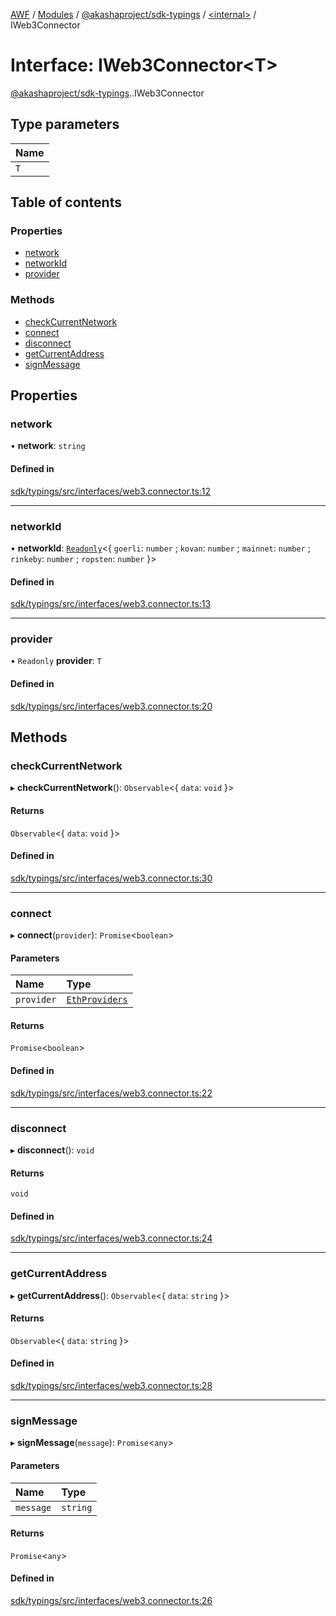 [AWF](../README.md) / [Modules](../modules.md) / [@akashaproject/sdk-typings](../modules/akashaproject_sdk_typings.md) / [<internal\>](../modules/akashaproject_sdk_typings._internal_.md) / IWeb3Connector

# Interface: IWeb3Connector<T\>

[@akashaproject/sdk-typings](../modules/akashaproject_sdk_typings.md).[<internal>](../modules/akashaproject_sdk_typings._internal_.md).IWeb3Connector

## Type parameters

| Name |
| :------ |
| `T` |

## Table of contents

### Properties

- [network](akashaproject_sdk_typings._internal_.IWeb3Connector.md#network)
- [networkId](akashaproject_sdk_typings._internal_.IWeb3Connector.md#networkid)
- [provider](akashaproject_sdk_typings._internal_.IWeb3Connector.md#provider)

### Methods

- [checkCurrentNetwork](akashaproject_sdk_typings._internal_.IWeb3Connector.md#checkcurrentnetwork)
- [connect](akashaproject_sdk_typings._internal_.IWeb3Connector.md#connect)
- [disconnect](akashaproject_sdk_typings._internal_.IWeb3Connector.md#disconnect)
- [getCurrentAddress](akashaproject_sdk_typings._internal_.IWeb3Connector.md#getcurrentaddress)
- [signMessage](akashaproject_sdk_typings._internal_.IWeb3Connector.md#signmessage)

## Properties

### network

• **network**: `string`

#### Defined in

[sdk/typings/src/interfaces/web3.connector.ts:12](https://github.com/AKASHAorg/akasha-world-framework/blob/d81a7246/sdk/typings/src/interfaces/web3.connector.ts#L12)

___

### networkId

• **networkId**: [`Readonly`](../modules/akashaproject_sdk_typings._internal_.md#readonly)<{ `goerli`: `number` ; `kovan`: `number` ; `mainnet`: `number` ; `rinkeby`: `number` ; `ropsten`: `number`  }\>

#### Defined in

[sdk/typings/src/interfaces/web3.connector.ts:13](https://github.com/AKASHAorg/akasha-world-framework/blob/d81a7246/sdk/typings/src/interfaces/web3.connector.ts#L13)

___

### provider

• `Readonly` **provider**: `T`

#### Defined in

[sdk/typings/src/interfaces/web3.connector.ts:20](https://github.com/AKASHAorg/akasha-world-framework/blob/d81a7246/sdk/typings/src/interfaces/web3.connector.ts#L20)

## Methods

### checkCurrentNetwork

▸ **checkCurrentNetwork**(): `Observable`<{ `data`: `void`  }\>

#### Returns

`Observable`<{ `data`: `void`  }\>

#### Defined in

[sdk/typings/src/interfaces/web3.connector.ts:30](https://github.com/AKASHAorg/akasha-world-framework/blob/d81a7246/sdk/typings/src/interfaces/web3.connector.ts#L30)

___

### connect

▸ **connect**(`provider`): `Promise`<`boolean`\>

#### Parameters

| Name | Type |
| :------ | :------ |
| `provider` | [`EthProviders`](../enums/akashaproject_sdk_typings._internal_.EthProviders.md) |

#### Returns

`Promise`<`boolean`\>

#### Defined in

[sdk/typings/src/interfaces/web3.connector.ts:22](https://github.com/AKASHAorg/akasha-world-framework/blob/d81a7246/sdk/typings/src/interfaces/web3.connector.ts#L22)

___

### disconnect

▸ **disconnect**(): `void`

#### Returns

`void`

#### Defined in

[sdk/typings/src/interfaces/web3.connector.ts:24](https://github.com/AKASHAorg/akasha-world-framework/blob/d81a7246/sdk/typings/src/interfaces/web3.connector.ts#L24)

___

### getCurrentAddress

▸ **getCurrentAddress**(): `Observable`<{ `data`: `string`  }\>

#### Returns

`Observable`<{ `data`: `string`  }\>

#### Defined in

[sdk/typings/src/interfaces/web3.connector.ts:28](https://github.com/AKASHAorg/akasha-world-framework/blob/d81a7246/sdk/typings/src/interfaces/web3.connector.ts#L28)

___

### signMessage

▸ **signMessage**(`message`): `Promise`<`any`\>

#### Parameters

| Name | Type |
| :------ | :------ |
| `message` | `string` |

#### Returns

`Promise`<`any`\>

#### Defined in

[sdk/typings/src/interfaces/web3.connector.ts:26](https://github.com/AKASHAorg/akasha-world-framework/blob/d81a7246/sdk/typings/src/interfaces/web3.connector.ts#L26)
